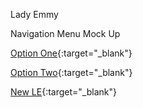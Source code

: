 Lady Emmy

Navigation Menu Mock Up

[Option One](https://stefanomonteiro.github.io/lady-emmy/navbar1/){:target="\_blank"}

[Option Two](https://stefanomonteiro.github.io/lady-emmy/navbar2/){:target="\_blank"}

[New LE](https://stefanomonteiro.github.io/lady-emmy/newLE/){:target="\_blank"}
